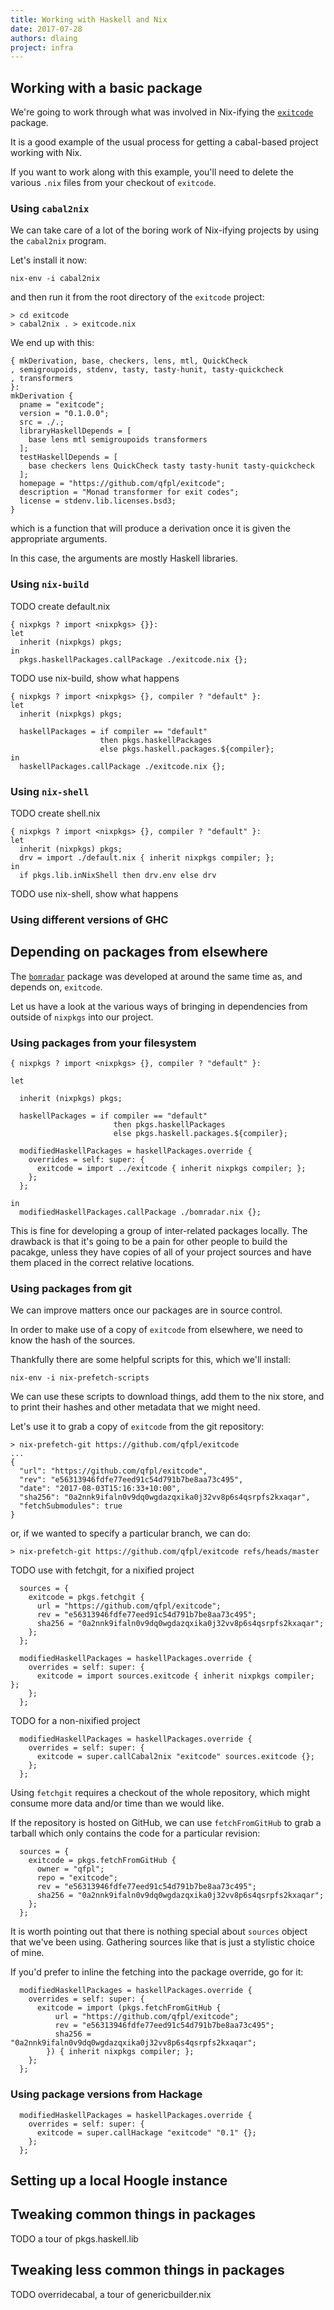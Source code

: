```yaml
---
title: Working with Haskell and Nix
date: 2017-07-28
authors: dlaing
project: infra
---
```


## Working with a basic package

We're going to work through what was involved in Nix-ifying the [`exitcode`](https://github.com/qfpl/exitcode) package.

It is a good example of the usual process for getting a cabal-based project working with Nix.

If you want to work along with this example, you'll need to delete the various `.nix` files from your checkout of `exitcode`.

### Using `cabal2nix`

We can take care of a lot of the boring work of Nix-ifying projects by using the `cabal2nix` program.

Let's install it now:
```
nix-env -i cabal2nix
```
and then run it from the root directory of the `exitcode` project:
```
> cd exitcode
> cabal2nix . > exitcode.nix
```

We end up with this:
```
{ mkDerivation, base, checkers, lens, mtl, QuickCheck
, semigroupoids, stdenv, tasty, tasty-hunit, tasty-quickcheck
, transformers
}:
mkDerivation {
  pname = "exitcode";
  version = "0.1.0.0";
  src = ./.;
  libraryHaskellDepends = [
    base lens mtl semigroupoids transformers
  ];
  testHaskellDepends = [
    base checkers lens QuickCheck tasty tasty-hunit tasty-quickcheck
  ];
  homepage = "https://github.com/qfpl/exitcode";
  description = "Monad transformer for exit codes";
  license = stdenv.lib.licenses.bsd3;
}
```
which is a function that will produce a derivation once it is given the appropriate arguments.

In this case, the arguments are mostly Haskell libraries.

### Using `nix-build`

TODO create default.nix

```
{ nixpkgs ? import <nixpkgs> {}}:
let
  inherit (nixpkgs) pkgs;
in
  pkgs.haskellPackages.callPackage ./exitcode.nix {};
```

TODO use nix-build, show what happens

```
{ nixpkgs ? import <nixpkgs> {}, compiler ? "default" }:
let
  inherit (nixpkgs) pkgs;

  haskellPackages = if compiler == "default"
                    then pkgs.haskellPackages
                    else pkgs.haskell.packages.${compiler};
in
  haskellPackages.callPackage ./exitcode.nix {};
```


### Using `nix-shell`

TODO create shell.nix

```
{ nixpkgs ? import <nixpkgs> {}, compiler ? "default" }:
let
  inherit (nixpkgs) pkgs;
  drv = import ./default.nix { inherit nixpkgs compiler; };
in
  if pkgs.lib.inNixShell then drv.env else drv
```

TODO use nix-shell, show what happens

### Using different versions of GHC

## Depending on packages from elsewhere

The [`bomradar`](https://github.com/qfpl/bomradar) package was developed at around the same time as, and depends on, `exitcode`.

Let us have a look at the various ways of bringing in dependencies from outside of `nixpkgs` into our project.

### Using packages from your filesystem


```
{ nixpkgs ? import <nixpkgs> {}, compiler ? "default" }:

let

  inherit (nixpkgs) pkgs;

  haskellPackages = if compiler == "default"
                       then pkgs.haskellPackages
                       else pkgs.haskell.packages.${compiler};

  modifiedHaskellPackages = haskellPackages.override {
    overrides = self: super: {
      exitcode = import ../exitcode { inherit nixpkgs compiler; };
    };
  };

in
  modifiedHaskellPackages.callPackage ./bomradar.nix {};
```

This is fine for developing a group of inter-related packages locally.
The drawback is that it's going to be a pain for other people to build the pacakge, unless they have copies of all of your project sources and have them placed in the correct relative locations.

### Using packages from git

We can improve matters once our packages are in source control.

In order to make use of a copy of `exitcode` from elsewhere, we need to know the hash of the sources.

Thankfully there are some helpful scripts for this, which we'll install:
```
nix-env -i nix-prefetch-scripts
```

We can use these scripts to download things, add them to the nix store, and to print their hashes and other metadata that we might need.

Let's use it to grab a copy of `exitcode` from the git repository:
```
> nix-prefetch-git https://github.com/qfpl/exitcode
...
{
  "url": "https://github.com/qfpl/exitcode",
  "rev": "e56313946fdfe77eed91c54d791b7be8aa73c495",
  "date": "2017-08-03T15:16:33+10:00",
  "sha256": "0a2nnk9ifaln0v9dq0wgdazqxika0j32vv8p6s4qsrpfs2kxaqar",
  "fetchSubmodules": true
}
```
or, if we wanted to specify a particular branch, we can do:
```
> nix-prefetch-git https://github.com/qfpl/exitcode refs/heads/master
```

TODO use with fetchgit, for a nixified project
```
  sources = {
    exitcode = pkgs.fetchgit {
      url = "https://github.com/qfpl/exitcode";
      rev = "e56313946fdfe77eed91c54d791b7be8aa73c495";
      sha256 = "0a2nnk9ifaln0v9dq0wgdazqxika0j32vv8p6s4qsrpfs2kxaqar";
    };
  };

  modifiedHaskellPackages = haskellPackages.override {
    overrides = self: super: {
      exitcode = import sources.exitcode { inherit nixpkgs compiler; };
    };
  };
```

TODO for a non-nixified project
```
  modifiedHaskellPackages = haskellPackages.override {
    overrides = self: super: {
      exitcode = super.callCabal2nix "exitcode" sources.exitcode {};
    };
  };
```

Using `fetchgit` requires a checkout of the whole repository, which might consume more data and/or time than we would like.

If the repository is hosted on GitHub, we can use `fetchFromGitHub` to grab a tarball which only contains the code for a particular revision:
```
  sources = {
    exitcode = pkgs.fetchFromGitHub {
      owner = "qfpl";
      repo = "exitcode";
      rev = "e56313946fdfe77eed91c54d791b7be8aa73c495";
      sha256 = "0a2nnk9ifaln0v9dq0wgdazqxika0j32vv8p6s4qsrpfs2kxaqar";
    };
  };
```

It is worth pointing out that there is nothing special about `sources` object that we've been using.
Gathering sources like that is just a stylistic choice of mine.

If you'd prefer to inline the fetching into the package override, go for it:
```
  modifiedHaskellPackages = haskellPackages.override {
    overrides = self: super: {
      exitcode = import (pkgs.fetchFromGitHub {
          url = "https://github.com/qfpl/exitcode";
          rev = "e56313946fdfe77eed91c54d791b7be8aa73c495";
          sha256 = "0a2nnk9ifaln0v9dq0wgdazqxika0j32vv8p6s4qsrpfs2kxaqar";
        }) { inherit nixpkgs compiler; };
    };
  };
```

### Using package versions from Hackage

```
  modifiedHaskellPackages = haskellPackages.override {
    overrides = self: super: {
      exitcode = super.callHackage "exitcode" "0.1" {};
    };
  };
```

## Setting up a local Hoogle instance

## Tweaking common things in packages

TODO a tour of pkgs.haskell.lib

## Tweaking less common things in packages

TODO overridecabal, a tour of genericbuilder.nix
